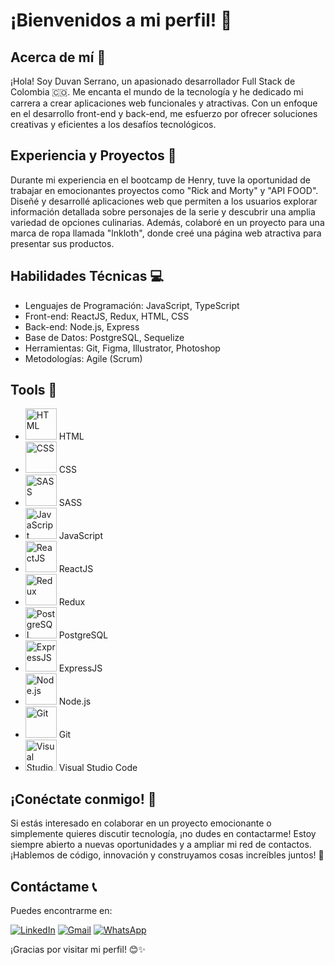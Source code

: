 # ¡Bienvenidos a mi perfil! 👋

## Acerca de mí 🚀
¡Hola! Soy Duvan Serrano, un apasionado desarrollador Full Stack de Colombia 🇨🇴. Me encanta el mundo de la tecnología y he dedicado mi carrera a crear aplicaciones web funcionales y atractivas. Con un enfoque en el desarrollo front-end y back-end, me esfuerzo por ofrecer soluciones creativas y eficientes a los desafíos tecnológicos.

## Experiencia y Proyectos 💼
Durante mi experiencia en el bootcamp de Henry, tuve la oportunidad de trabajar en emocionantes proyectos como "Rick and Morty" y "API FOOD". Diseñé y desarrollé aplicaciones web que permiten a los usuarios explorar información detallada sobre personajes de la serie y descubrir una amplia variedad de opciones culinarias. Además, colaboré en un proyecto para una marca de ropa llamada "lnkloth", donde creé una página web atractiva para presentar sus productos.

## Habilidades Técnicas 💻
- Lenguajes de Programación: JavaScript, TypeScript
- Front-end: ReactJS, Redux, HTML, CSS
- Back-end: Node.js, Express
- Base de Datos: PostgreSQL, Sequelize
- Herramientas: Git, Figma, Illustrator, Photoshop
- Metodologías: Agile (Scrum)

## Tools 🔧

- <img src="ruta_de_la_imagen_html" alt="HTML" width="50"/> HTML
- <img src="ruta_de_la_imagen_css" alt="CSS" width="50"/> CSS
- <img src="ruta_de_la_imagen_sass" alt="SASS" width="50"/> SASS
- <img src="ruta_de_la_imagen_js" alt="JavaScript" width="50"/> JavaScript
- <img src="ruta_de_la_imagen_reactjs" alt="ReactJS" width="50"/> ReactJS
- <img src="ruta_de_la_imagen_redux" alt="Redux" width="50"/> Redux
- <img src="ruta_de_la_imagen_postgresql" alt="PostgreSQL" width="50"/> PostgreSQL
- <img src="ruta_de_la_imagen_expressjs" alt="ExpressJS" width="50"/> ExpressJS
- <img src="ruta_de_la_imagen_nodejs" alt="Node.js" width="50"/> Node.js
- <img src="ruta_de_la_imagen_git" alt="Git" width="50"/> Git
- <img src="ruta_de_la_imagen_vscode" alt="Visual Studio Code" width="50"/> Visual Studio Code


## ¡Conéctate conmigo! 📩
Si estás interesado en colaborar en un proyecto emocionante o simplemente quieres discutir tecnología, ¡no dudes en contactarme! Estoy siempre abierto a nuevas oportunidades y a ampliar mi red de contactos. ¡Hablemos de código, innovación y construyamos cosas increíbles juntos! 🌟

## Contáctame 📞
Puedes encontrarme en:

[![LinkedIn](https://img.shields.io/badge/LinkedIn-0077B5?style=for-the-badge&logo=linkedin&logoColor=white)](https://www.linkedin.com/in/duvan-serrano)
[![Gmail](https://img.shields.io/badge/Gmail-D14836?style=for-the-badge&logo=gmail&logoColor=white)](https://mail.google.com/mail/u/0/#inbox?compose=new)
[![WhatsApp](https://img.shields.io/badge/WhatsApp-25D366?style=for-the-badge&logo=whatsapp&logoColor=white)](https://wa.link/cbwu8k)

¡Gracias por visitar mi perfil! 😊✨
